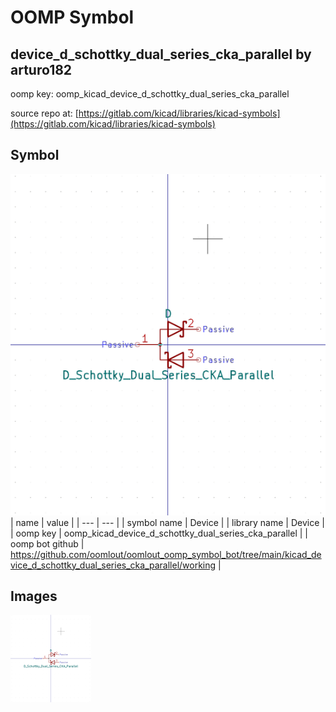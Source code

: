 # OOMP Symbol  
## device_d_schottky_dual_series_cka_parallel  by arturo182  
  
oomp key: oomp_kicad_device_d_schottky_dual_series_cka_parallel  
  
source repo at: [https://gitlab.com/kicad/libraries/kicad-symbols](https://gitlab.com/kicad/libraries/kicad-symbols)  
## Symbol  
  
[![working.png](working_600.png)](working.png)  
| name | value | 
| --- | --- | 
| symbol name | Device | 
| library name | Device | 
| oomp key | oomp_kicad_device_d_schottky_dual_series_cka_parallel | 
| oomp bot github | https://github.com/oomlout/oomlout_oomp_symbol_bot/tree/main/kicad_device_d_schottky_dual_series_cka_parallel/working | 
## Images  
  
[![working.png](working_140.png)](working.png)  
